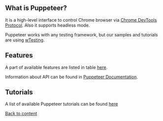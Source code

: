 ## What is Puppeteer?

It is a high-level interface to control Chrome browser via [Chrome DevTools Protocol](https://chromedevtools.github.io/devtools-protocol/). Also it supports headless mode.

Puppeteer works with any testing framework, but our samples and tutorials are using [wTesting](https://github.com/Wandalen/wTesting).


## Features

A part of available features are listed in table [here](../tutorial/Comparison.md).

Information about API can be found in [Puppeteer Documentation](https://pptr.dev/).

## Tutorials

A list of available Puppeteer tutorials can be found [here](../README.md)

[Back to content](../README.md#Concepts)



